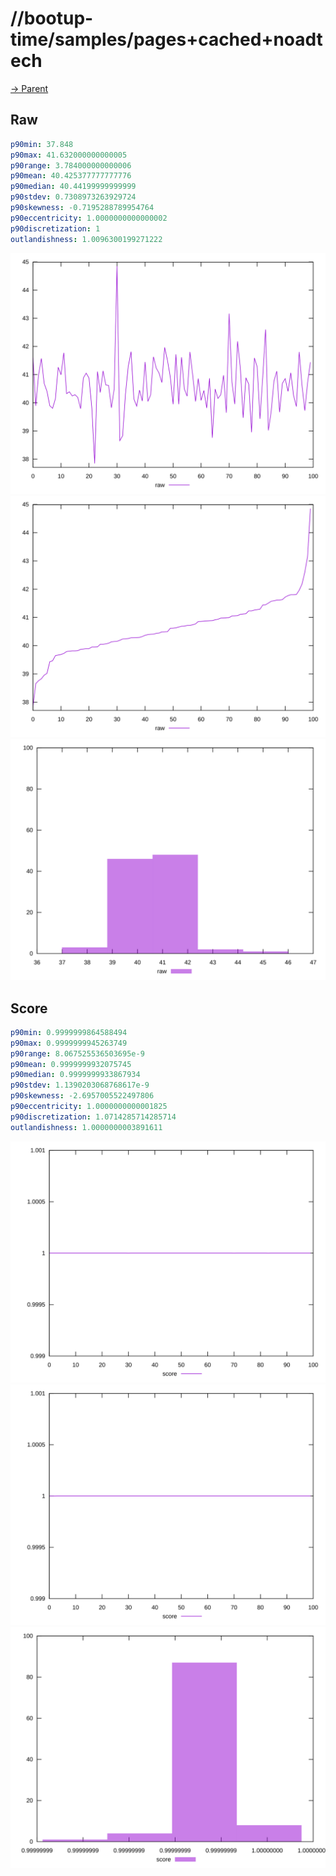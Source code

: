 
# //bootup-time/samples/pages+cached+noadtech

[→ Parent](../..)


## Raw


```yaml
p90min: 37.848
p90max: 41.632000000000005
p90range: 3.784000000000006
p90mean: 40.425377777777776
p90median: 40.44199999999999
p90stdev: 0.7308973263929724
p90skewness: -0.7195288789954764
p90eccentricity: 1.0000000000000002
p90discretization: 1
outlandishness: 1.0096300199271222

```

![PLOT: raw-values](./raw/values.svg)![PLOT: raw-sorted](./raw/sorted.svg)![PLOT: raw-histogram](./raw/histogram.svg)
## Score


```yaml
p90min: 0.9999999864588494
p90max: 0.9999999945263749
p90range: 8.067525536503695e-9
p90mean: 0.9999999932075745
p90median: 0.9999999933867934
p90stdev: 1.1390203068768617e-9
p90skewness: -2.6957005522497806
p90eccentricity: 1.0000000000001825
p90discretization: 1.0714285714285714
outlandishness: 1.0000000003891611

```

![PLOT: score-values](./score/values.svg)![PLOT: score-sorted](./score/sorted.svg)![PLOT: score-histogram](./score/histogram.svg)